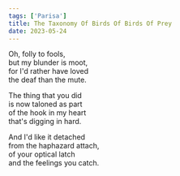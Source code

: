 ```yaml
---
tags: ['Parisa']
title: The Taxonomy Of Birds Of Birds Of Prey
date: 2023-05-24
---
```


Oh, folly to fools,  
but my blunder is moot,  
for I'd rather have loved  
the deaf than the mute.

The thing that you did  
is now taloned as part  
of the hook in my heart  
that's digging in hard.

And I'd like it detached  
from the haphazard attach,  
of your optical latch  
and the feelings you catch.
